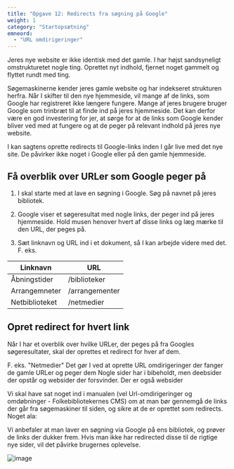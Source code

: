 ```yaml
---
title: "Opgave 12: Redirects fra søgning på Google"
weight: 1
category: "Startopsætning"
emneord:
  - "URL omdirigeringer"
---
```

Jeres nye website er ikke identisk med det gamle. I har højst sandsyneligt omstrukturetet nogle ting. Oprettet nyt indhold, fjernet noget gammelt og flyttet rundt med ting.

Søgemaskinerne kender jeres gamle website og har indekseret strukturen herfra. Når I skifter til den nye hjemmeside, vil mange af de links, som Google har registreret ikke længere fungere. Mange af jeres brugere bruger Google som trinbræt til at finde ind på jeres hjemmeside. Det kan derfor være en god investering for jer, at sørge for at de links som Google kender bliver ved med at fungere og at de peger på relevant indhold på jeres nye website.

I kan sagtens oprette redirects til Google-links inden I går live med det nye site. De påvirker ikke noget i Google eller på den gamle hjemmeside.

## Få overblik over URLer som Google peger på
1. I skal starte med at lave en søgning i Google. Søg på navnet på jeres bibliotek.
2. Google viser et søgeresultat med nogle links, der peger ind på jeres hjemmeside. Hold musen henover hvert af disse links og læg mærke til den URL, der peges på.

3. Sæt linknavn og URL ind i et dokument, så I kan arbejde videre med det.
F. eks.

|Linknavn|URL|
|---|---|
|Åbningstider|/biblioteker|
|Arrangemneter|/arrangementer|
|Netbiblioteket|/netmedier|

## Opret redirect for hvert link
Når I har et overblik over hvilke URLer, der peges på fra Googles søgeresultater, skal der oprettes et redirect for hver af dem. 

   F. eks. "Netmedier" 
Det gør I ved at oprette URL omdirigeringer der fanger de gamle URLer og peger dem Nogle sider har i bibeholdt, men deebsider der opstår og websider der forsvinder. Der er også websider 


Vi skal have sat noget ind i manualen (vel Url-omdirigeringer og omdøbninger - Folkebibliotekernes CMS) om at man bør gennemgå de links der går fra søgemaskiner til siden, og sikre at de er oprettet som redirects. Noget ala:
 
Vi anbefaler at man laver en søgning via Google på ens bibliotek, og prøver de links der dukker frem. Hvis man ikke har redirected disse til de rigtige nye sider, vil det påvirke brugernes oplevelse.

![image](https://github.com/danskernesdigitalebibliotek/folkebibliotekernes_cms_manual/assets/1641342/3e26f6ed-4931-4aa8-8ff0-3b1c37685226)
